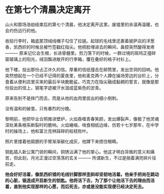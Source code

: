 <!--
赵晨阳，出没在洛杉矶沿海一代，未婚未育，无不良嗜好

出生于 2002 年 9 月 25 日

故乡在四川汶川

医生说他的体温和身心一样正常

目前他在加州大学洛杉矶分校攻读计算机科学博士学位

他有幸在清华大学计算机科学与技术系获得了学士学位

他有幸在卡内基梅隆大学得到格雷厄姆老师和吴彤霜老师的指导
-->

# 在第七个清晨决定离开

山火和那场浩劫结束后的第七个清晨，他决定离开这里。废墟里的余温再温暖，也会灼伤远行的他。

收拾行李时，箱底那顶绒线帽子勾住了拉链。起球的毛线里还裹着披萨店的洋葱香，凯西织的时候总被竹签戳红指尖。他把脸埋进去的瞬间，鼻腔突然酸得发疼 ——— 原来记忆会生根，长进骨髓里。剪刀落下的时候，一群过境的斑鸠正撞碎窗玻璃上的阳光，绒羽飘进敞开的行李箱，覆在叠好的格子衬衫上。

他下楼，投出那份忐忑许久的信。厚重的信纸撞击在邮筒里，发出空洞的回响。他突然想起在一个已经不记得的夏夜里，他和麦克两个人蹲在操场旁边的台阶上，分食着从便利店里买来的最后半块脆脆鲨。巧克力在指尖融成黏稠的誓言，就像是那份投出的信上，钢笔字迹被汗水洇成蓝紫色的淤青。

原来告别不是摔门而去，而是从他的血肉里拔出的细小倒刺。

没有温和的破茧，只有暴烈的分娩。

黎明前，他把毕业合照推进壁炉，火焰吞噬青春笑颜，发出爆裂声，像极了他灵魂深处某条根系断裂时的脆响。火焰蜷缩，啃食相纸边缘，仿若十七岁那年，在中学时的操场上，他和富兰克林踩碎的枯枝败叶。

照片里搂着他肩膀的手臂渐渐碳化成灰，他蹲下来捂住眼睛。

钥匙插入新公寓门锁的瞬间，铜锈沾满了他的掌心。他这才明白背叛的意义和痛苦，但此刻，月光正漫过空荡荡的玄关 ——— 所谓新生，不过是揣着满兜碎片往前走。

**他会好好活着，像凯西织错的毛线针脚那样歪斜却坚韧地活着。他亲手把尚在跳动的心脏，锻造成开启新生的钥匙。他将活下去，为了那个让他活下去的理由而活着，直到他实现那样的心愿，而后死去，亦或是没能实现便已经决定死去。**

